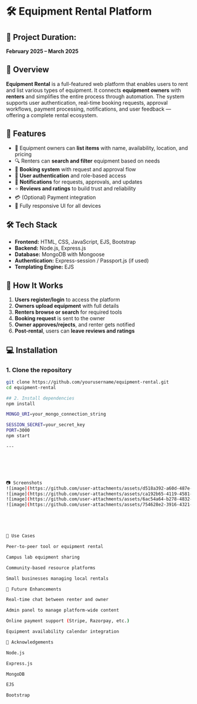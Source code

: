 # 🛠️ Equipment Rental Platform

## 📅 Project Duration:
**February 2025 – March 2025**

## 📌 Overview
**Equipment Rental** is a full-featured web platform that enables users to rent and list various types of equipment. It connects **equipment owners** with **renters** and simplifies the entire process through automation. The system supports user authentication, real-time booking requests, approval workflows, payment processing, notifications, and user feedback — offering a complete rental ecosystem.

## 🎯 Features
- 📝 Equipment owners can **list items** with name, availability, location, and pricing  
- 🔍 Renters can **search and filter** equipment based on needs  
- 📆 **Booking system** with request and approval flow  
- 🔐 **User authentication** and role-based access  
- 💬 **Notifications** for requests, approvals, and updates  
- ⭐ **Reviews and ratings** to build trust and reliability  
- 💳 (Optional) Payment integration  
- 📱 Fully responsive UI for all devices  

## 🛠️ Tech Stack
- **Frontend:** HTML, CSS, JavaScript, EJS, Bootstrap  
- **Backend:** Node.js, Express.js  
- **Database:** MongoDB with Mongoose  
- **Authentication:** Express-session / Passport.js (if used)  
- **Templating Engine:** EJS  

## 🚀 How It Works
1. **Users register/login** to access the platform  
2. **Owners upload equipment** with full details  
3. **Renters browse or search** for required tools  
4. **Booking request** is sent to the owner  
5. **Owner approves/rejects**, and renter gets notified  
6. **Post-rental**, users can **leave reviews and ratings**

## 💻 Installation

### 1. Clone the repository
```sh
git clone https://github.com/yourusername/equipment-rental.git
cd equipment-rental

## 2. Install dependencies
npm install

MONGO_URI=your_mongo_connection_string

SESSION_SECRET=your_secret_key
PORT=3000
npm start

---






📷 Screenshots
![image](https://github.com/user-attachments/assets/d518a392-a60d-487e-88d1-76752ce127da)
![image](https://github.com/user-attachments/assets/ca192b65-4119-4581-982d-5f3dd1228f38)
![image](https://github.com/user-attachments/assets/6ac54a64-b278-4832-81e2-42019d8d5ff4)
![image](https://github.com/user-attachments/assets/754628e2-3916-4321-9aab-48473c059b88)





🧠 Use Cases

Peer-to-peer tool or equipment rental

Campus lab equipment sharing

Community-based resource platforms

Small businesses managing local rentals

📌 Future Enhancements

Real-time chat between renter and owner

Admin panel to manage platform-wide content

Online payment support (Stripe, Razorpay, etc.)

Equipment availability calendar integration

🙌 Acknowledgements

Node.js

Express.js

MongoDB

EJS

Bootstrap
